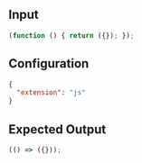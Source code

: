 
## Input
```javascript input
(function () { return ({}); });
```

## Configuration
```json configuration
{
  "extension": "js"
}
```

## Expected Output
```javascript expected output
(() => ({}));
```
